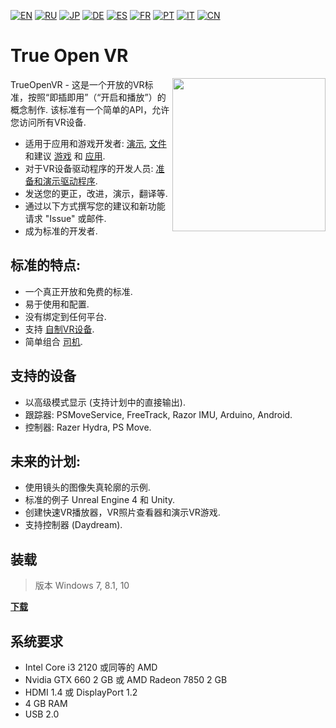 ﻿[![EN](https://user-images.githubusercontent.com/9499881/33184537-7be87e86-d096-11e7-89bb-f3286f752bc6.png)](https://github.com/TrueOpenVR/TrueOpenVR-Core/blob/master/README.md) 
[![RU](https://user-images.githubusercontent.com/9499881/27683795-5b0fbac6-5cd8-11e7-929c-057833e01fb1.png)](https://github.com/TrueOpenVR/TrueOpenVR-Core/blob/master/README.RU.md) 
[![JP](https://user-images.githubusercontent.com/9499881/45507863-48e09f00-b7a4-11e8-9750-f5778e187ad6.png)](https://github.com/TrueOpenVR/TrueOpenVR-Core/blob/master/README.JP.md)
[![DE](https://user-images.githubusercontent.com/9499881/31012392-ac051326-a522-11e7-9c8c-2186ddf553d0.png)](https://github.com/TrueOpenVR/TrueOpenVR-Core/blob/master/README.DE.md) 
[![ES](https://user-images.githubusercontent.com/9499881/31012379-9d8f7764-a522-11e7-8bf4-739077369e8b.png)](https://github.com/TrueOpenVR/TrueOpenVR-Core/blob/master/README.ES.md) 
[![FR](https://user-images.githubusercontent.com/9499881/31012387-a7b4aaac-a522-11e7-8485-36ce58dc2d4a.png)](https://github.com/TrueOpenVR/TrueOpenVR-Core/blob/master/README.FR.md) 
[![PT](https://user-images.githubusercontent.com/9499881/31012384-a1d1b544-a522-11e7-8a13-3cb53450d55c.png)](https://github.com/TrueOpenVR/TrueOpenVR-Core/blob/master/README.PT.md)
[![IT](https://user-images.githubusercontent.com/9499881/50381884-97f37580-06ab-11e9-8ca8-e8ec7a1b8594.png)](https://github.com/TrueOpenVR/TrueOpenVR-Core/blob/master/README.IT.md)
[![CN](https://user-images.githubusercontent.com/9499881/31012373-978ce414-a522-11e7-9936-387b1c530e2f.png)](https://github.com/TrueOpenVR/TrueOpenVR-Core/blob/master/README.CN.md) 
# True Open VR
<img src="https://user-images.githubusercontent.com/9499881/45685521-953c2e00-bb5a-11e8-9503-be98aa7f2713.png" align="right" width="245">

TrueOpenVR - 这是一个开放的VR标准，按照“即插即用”（“开启和播放”）的概念制作. 该标准有一个简单的API，允许您访问所有VR设备. 

- 适用于应用和游戏开发者: [演示](https://github.com/TrueOpenVR/TrueOpenVR-Samples), [文件](https://github.com/TrueOpenVR/TrueOpenVR-Core/blob/master/Docs/README.CN.md) 和建议 [游戏](https://github.com/TrueOpenVR/TrueOpenVR-Core/blob/master/Docs/CN/Recommendations/Games.md) 和 [应用](https://github.com/TrueOpenVR/TrueOpenVR-Core/blob/master/Docs/CN/Recommendations/Apps.md).
- 对于VR设备驱动程序的开发人员: [准备和演示驱动程序](https://github.com/TrueOpenVR/TrueOpenVR-Drivers).
- 发送您的更正，改进，演示，翻译等.
- 通过以下方式撰写您的建议和新功能请求 "Issue" 或邮件.
- 成为标准的开发者.

## 标准的特点:
- 一个真正开放和免费的标准. 
- 易于使用和配置.
- 没有绑定到任何平台.
- 支持 [自制VR设备](https://github.com/TrueOpenVR/TrueOpenVR-DIY/blob/master/README.CN.md).
- 简单组合 [司机](https://github.com/TrueOpenVR/TrueOpenVR-Drivers/blob/master/README.CN.md).

## 支持的设备
- 以高级模式显示 (支持计划中的直接输出).
- 跟踪器: PSMoveService, FreeTrack, Razor IMU, Arduino, Android.
- 控制器: Razer Hydra, PS Move.

## 未来的计划:
- 使用镜头的图像失真轮廓的示例.
- 标准的例子 Unreal Engine 4 和 Unity.
- 创建快速VR播放器，VR照片查看器和演示VR游戏.
- 支持控制器 (Daydream).

## 装载
>版本 Windows 7, 8.1, 10

**[下载](https://github.com/TrueOpenVR/TrueOpenVR-Core/releases)**

## 系统要求
* Intel Core i3 2120 或同等的 AMD
* Nvidia GTX 660 2 GB 或 AMD Radeon 7850 2 GB
* HDMI 1.4 或 DisplayPort 1.2
* 4 GB RAM
* USB 2.0